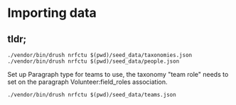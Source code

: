 # Importing data

## tldr;

```
./vendor/bin/drush nrfctu $(pwd)/seed_data/taxonomies.json
./vendor/bin/drush nrfctu $(pwd)/seed_data/people.json
```

Set up Paragraph type for teams to use, the taxonomy "team role" needs to set on the paragraph Volunteer:field_roles association.

```
./vendor/bin/drush nrfctu $(pwd)/seed_data/teams.json
```
